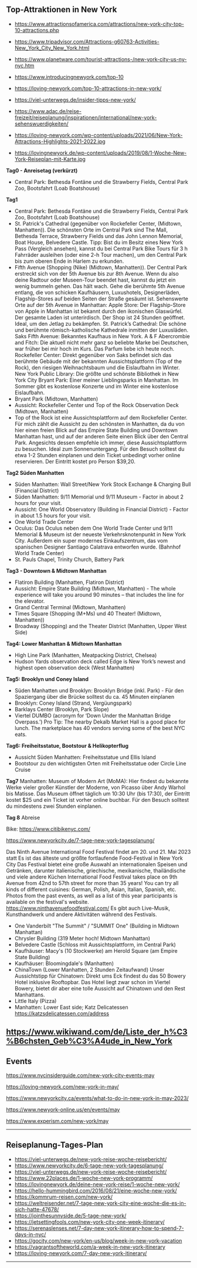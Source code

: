 ## **Top-Attraktionen in New York**
- https://www.attractionsofamerica.com/attractions/new-york-city-top-10-attractions.php
- https://www.tripadvisor.com/Attractions-g60763-Activities-New_York_City_New_York.html
- https://www.planetware.com/tourist-attractions-/new-york-city-us-ny-nyc.htm
- https://www.introducingnewyork.com/top-10
- https://loving-newyork.com/top-10-attractions-in-new-york/

- https://viel-unterwegs.de/insider-tipps-new-york/
- https://www.adac.de/reise-freizeit/reiseplanung/inspirationen/international/new-york-sehenswuerdigkeiten/

- https://loving-newyork.com/wp-content/uploads/2021/06/New-York-Attractions-Highlights-2021-2022.jpg
- https://lovingnewyork.de/wp-content/uploads/2019/08/1-Woche-New-York-Reiseplan-mit-Karte.jpg

**Tag0 - Anreisetag (verkürzt)**
- Central Park: Bethesda Fontäne und die Strawberry Fields, Central Park Zoo, Bootsfahrt (Loab Boatshouse) 

**Tag1**
- Central Park: Bethesda Fontäne und die Strawberry Fields, Central Park Zoo, Bootsfahrt (Loab Boatshouse) 
- St. Patrick's Cathedral (gegenüber von Rockefeller Center,  (Midtown, Manhatten)). Die schönsten Orte im Central Park sind The Mall, Bethesda Terrace, Strawberry Fields und das John Lennon Memorial, Boat House, Belvedere Castle. Tipp: Bist du im Besitz eines New York Pass (Vergleich ansehen), kannst du bei Central Park Bike Tours für 3 h Fahrräder ausleihen (oder eine 2-h Tour machen), um den Central Park bis zum oberen Ende in Harlem zu erkunden.
- Fifth Avenue (Shopping (Nike) (Midtown, Manhatten)). Der Central Park erstreckt sich von der 5th Avenue bis zur 8th Avenue. Wenn du also deine Radtour oder Museen-Tour beendet hast, kannst du jetzt ein wenig bummeln gehen. Das hält wach. Gehe die berühmte 5th Avenue entlang, die von schicken Kaufhäusern, Luxushotels, Designerläden, Flagship-Stores auf beiden Seiten der Straße gesäumt ist. Sehenswerte Orte auf der 5th Avenue in Manhattan:
Apple Store: Der Flagship-Store von Apple in Manhattan ist bekannt durch den ikonischen Glaswürfel. Der gesamte Laden ist unterirdisch. Der Shop ist 24 Stunden geöffnet. Ideal, um den Jetlag zu bekämpfen.
St. Patrick’s Cathedral: Die schöne und berühmte römisch-katholische Kathedrale inmitten der Luxusläden.
Saks Fifth Avenue: Bekanntes Kaufhaus in New York.
A & F Abercrombie and Fitch: Die aktuell nicht mehr ganz so beliebte Marke bei Deutschen, war früher bei mir hoch im Kurs. Das Parfum liebe ich heute noch.
Rockefeller Center: Direkt gegenüber von Saks befindet sich das berühmte Gebäude mit der bekannten Aussichtsplattform (Top of the Rock), den riesigen Weihnachtsbaum und die Eislaufbahn im Winter.
New York Public Library: Die größte und schönste Bibliothek in New York City
Bryant Park: Einer meiner Lieblingsparks in Manhattan. Im Sommer gibt es kostenlose Konzerte und im Winter eine kostenlose Eislaufbahn.
- Bryant Park (Midtown, Manhatten)
- Aussicht: Rockefeller Center und Top of the Rock Observation Deck (Midtown, Manhatten)
- Top of the Rock ist eine Aussichtsplattform auf dem Rockefeller Center. Für mich zählt die Aussicht zu den schönsten in Manhatten, da du von hier einen freien Blick auf das Empire State Building und Downtown Manhattan hast, und auf der anderen Seite einen Blick über den Central Park. Angesichts dessen empfehle ich immer, diese Aussichtsplattform zu besuchen. Ideal zum Sonnenuntergang. Für den Besuch solltest du etwa 1-2 Stunden einplanen und dein Ticket unbedingt vorher online reservieren. Der Eintritt kostet pro Person $39,20.

**Tag2 Süden Manhatten**
- Süden Manhatten: Wall Street/New York Stock Exchange & Charging Bull (Financial District)
- Süden Manhatten: 9/11 Memorial und 9/11 Museum - Factor in about 2 hours for your visit.
- Aussicht: One World Observatory (Building in Financial District) - Factor in about 1.5 hours for your visit.
- One World Trade Center
- Oculus: Das Oculus neben dem One World Trade Center und 9/11 Memorial & Museum ist der neueste Verkehrsknotenpunkt in New York City. Außerdem ein super modernes Einkaufszentrum, das vom spanischen Designer Santiago Calatrava entworfen wurde. (Bahnhof World Trade Center)
- St. Pauls Chapel, Trinity Church, Battery Park

**Tag3 - Downtown & Midtown Manhattan**
- Flatiron Building (Manhatten, Flatiron District)
- Aussicht: Empire State Building (Midtown, Manhatten) - The whole experience will take you around 90 minutes – that includes the line for the elevator.
- Grand Central Terminal (Midtown, Manhatten)
- Times Square (Shopping (M+Ms) und 40 Theater! (Midtown, Manhatten))
- Broadway (Shopping) and the Theater District (Manhatten, Upper West Side)

**Tag4: Lower Manhattan & Midtown Manhattan**
- High Line Park (Manhatten, Meatpacking District, Chelsea)
- Hudson Yards observation deck called Edge is New York’s newest and highest open observation deck (West Manhatten)

**Tag5: Brooklyn und Coney Island**
- Süden Manhatten und Brooklyn: Brooklyn Bridge (inkl. Park) - Für den Spaziergang über die Brücke solltest du ca. 45 Minuten einplanen
- Brooklyn: Coney Island (Strand, Vergüungspark)
- Barklays Center (Brooklyn, Park Slope)
- Viertel DUMBO (acronym for ‘Down Under the Manhattan Bridge Overpass.’)
Pro Tip: The nearby Dekalb Market Hall is a good place for lunch. The marketplace has 40 vendors serving some of the best NYC eats. 

**Tag6: Freiheitsstatue, Bootstour & Helikopterflug**
- Aussicht Süden Manhatten: Freiheitsstatue und Ellis Island
- Bootstour zu den wichtigsten Orten mit Freiheitsstatue oder Circle Line Cruise

**Tag7**
Manhatten: Museum of Modern Art (MoMA): Hier findest du bekannte Werke vieler großer Künstler der Moderne, von Picasso über Andy Warhol bis Matisse.
Das Museum öffnet täglich um 10:30 Uhr (bis 17:30), der Eintritt kostet $25 und ein Ticket ist vorher online buchbar. Für den Besuch solltest du mindestens zwei Stunden einplanen.

**Tag 8**
Abreise

Bike:
https://www.citibikenyc.com/

https://www.newyorkcity.de/7-tage-new-york-tagesplanung/


Das Ninth Avenue International Food Festival findet am 20. und 21. Mai 2023 statt
Es ist das älteste und größte fortlaufende Food-Festival in New York City
Das Festival bietet eine große Auswahl an internationalen Speisen und Getränken, darunter italienische, griechische, mexikanische, thailändische und viele andere Küchen
International Food Festival takes place on 9th Avenue from 42nd to 57th street for more than 35 years! You can try all kinds of different cuisines: German, Polish, Asian, Italian, Spanish, etc. Photos from the past events, as well as a list of this year participants is available on the festival's website.
https://www.ninthavenuefoodfestival.com/
Es gibt auch Live-Musik, Kunsthandwerk und andere Aktivitäten während des Festivals.

- One Vanderbilt "The Summit" / "SUMMIT One" (Building in Midtown Manhattan)
- Chrysler Building (319 Meter hoch! Midtown Manhattan)
- Belvedere Castle (Schloss mit Aussichtsplattform, im Central Park)
- Kaufhäuser: Macy's (10 Stockwerke) am Herold Square (am Empire State Building)
- Kaufhäuser: Bloomingdale's (Manhatten)
- ChinaTown (Lower Manhatten, 2 Stunden Zeitaufwand)
Unser Aussichtstipp für Chinatown: Direkt ums Eck findest du das 50 Bowery Hotel inklusive Rooftopbar. Das Hotel liegt zwar schon im Viertel Bowery, bietet dir aber eine tolle Aussicht auf Chinatown und den Rest Manhattans.
- Little Italy (Pizza)
- Manhatten: Lower East side; Katz Delicatessen https://katzsdelicatessen.com/address


https://www.wikiwand.com/de/Liste_der_h%C3%B6chsten_Geb%C3%A4ude_in_New_York
-------------------------------------------------------------------------------------------------------------

## **Events**

https://www.nycinsiderguide.com/new-york-city-events-may

https://loving-newyork.com/new-york-in-may/

https://www.newyorkcity.ca/events/what-to-do-in-new-york-in-may-2023/

https://www.newyork-online.us/en/events/may

https://www.experism.com/new-york/may



-------------------------------------------------------------------------------------------------------------

## **Reiseplanung-Tages-Plan**
- https://viel-unterwegs.de/new-york-reise-woche-reisebericht/
- https://www.newyorkcity.de/6-tage-new-york-tagesplanung/
- https://viel-unterwegs.de/new-york-reise-woche-reisebericht/
- https://www.22places.de/1-woche-new-york-programm/
- https://lovingnewyork.de/deine-new-york-reise/1-woche-new-york/
- https://hello-hummingbird.com/2016/08/21/eine-woche-new-york/
- https://kommrum-reisen.com/new-york/
- https://weltreisender.net/7-tage-new-york-city-eine-woche-die-es-in-sich-hatte-47678/
- https://jointhesunnyside.de/5-tage-new-york/
- https://jetsettingfools.com/new-york-city-one-week-itinerary/
- https://serenaslenses.net/7-day-new-york-itinerary-how-to-spend-7-days-in-nyc/
- https://gocity.com/new-york/en-us/blog/week-in-new-york-vacation
- https://vagrantsoftheworld.com/a-week-in-new-york-itinerary
- https://loving-newyork.com/7-day-new-york-itinerary/

-------------------------------------------------------------------------------------------------------------

